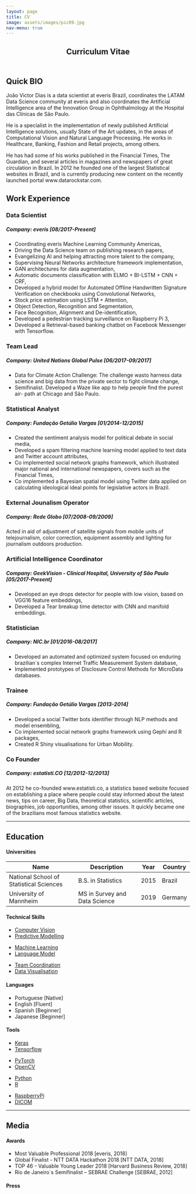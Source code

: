```yaml
---
layout: page
title: CV
image: assets/images/pic09.jpg
nav-menu: true
---
```


<!-- Main -->
<div id="main" class="alt">

<!-- One -->
<section id="one">
	<div class="inner">
		<header class="major">
			<h1>Curriculum Vitae</h1>
		</header>

<!-- Content -->
<h2 id="content">Quick BIO</h2>
<p>João Victor Dias is a data scientist at everis Brazil, coordinates the LATAM Data Science community at everis and also coordinates the Artificial Intelligence area of the Innovation Group in Ophthalmology at the Hospital das Clínicas de São Paulo.</p>

<p>He is a specialist in the implementation of newly published Artificial Intelligence solutions, usually State of the Art updates, in the areas of Computational Vision and Natural Language Processing. He works in Healthcare, Banking, Fashion and Retail projects, among others.</p> 
 
<p>He has had some of his works published in the Financial Times, The Guardian, and several articles in magazines and newspapers of great circulation in Brazil. In 2012 he founded one of the largest Statistical websites in Brazil, and is currently producing new content on the recently launched portal www.datarockstar.com.</p>

<h2>Work Experience</h2>
<div class="row">
	<div class="6u 12u$(small)">
		<h3>Data Scientist</h3>
		<h5>Company: everis [08/2017-Present]</h5>
		<ul>
			<li>Coordinating everis Machine Learning Community Americas,</li>
			<li>Driving the Data Science team on publishing research papers,</li>
			<li>Evangelizing AI and helping attracting more talent to the company,</li>
			<li>Supervising Neural Networks architecture framework implementation,</li>
			<li>GAN architectures for data augmentation,</li>
			<li>Automatic documents classification with ELMO + BI-LSTM + CNN + CRF,</li>
			<li>Developed a hybrid model for Automated Offline Handwritten Signature Verification on checkbooks using Convolutional Networks,</li>
			<li>Stock price estimation using LSTM + Attention,</li>
			<li>Object Detection, Recognition and Segmentation,</li>
			<li>Face Recognition, Alignment and De-identification,</li>
			<li>Developed a pedestrian tracking surveillance on Raspberry Pi 3,</li>
			<li>Developed a Retrieval-based banking chatbot on Facebook Messenger with Tensorflow.</li>
		</ul>
		<h3>Team Lead</h3>
		<h5>Company: United Nations Global Pulse [06/2017-09/2017]</h5>
		<ul>
			<li>Data for Climate Action Challenge: The challenge wasto harness data science and big data from the private
				sector to fight climate change,</li>
			<li>Semifinalist. Developed a Waze like app to help people find the purest air- path at Chicago and São Paulo.</li>
		</ul>
		<h3>Statistical Analyst</h3>
		<h5>Company: Fundação Getúlio Vargas [01/2014-12/2015]</h5>
		<ul>
			<li>Created the sentiment analysis model for political debate in social media,</li>
			<li>Developed a spam filtering machine learning model applied to text data and Twitter account attributes,</li>
			<li>Co implemented social network graphs framework, which illustrated major national and international
				newspapers, covers such as the Financial Times,</li>
			<li>Co implemented a Bayesian spatial model using Twitter data applied on calculating ideological ideal points for legislative actors in Brazil.</li>
		</ul>
		<h3>External Jounalism Operator</h3>
		<h5>Company: Rede Globo [07/2008-09/2009]</h5>
		<p>Acted in aid of adjustment of satellite signals from mobile units of telejournalism, color correction, equipment assembly and lighting for journalism outdoors production.</p>
	</div>
	<div class="6u$ 12u$(small)">
		<h3>Artificial Intelligence Coordinator</h3>
		<h5>Company: GeekVision - Clinical Hospital, University of São Paulo [05/2017-Present]</h5>
		<ul>
			<li>Developed an eye drops detector for people with low vision, based on VGG16 feature embeddings,</li>
			<li>Developed a Tear breakup time detector with CNN and manifold embeddings.</li>
		</ul>
		<h3>Statistician</h3>
		<h5>Company: NIC.br [01/2016-08/2017]</h5>
		<ul>
			<li>Developed an automated and optimized system focused on enduring brazilian´s complex Internet Traffic Measurement System database,</li>
			<li>Implemented prototypes of Disclosure Control Methods for MicroData databases.</li>
		</ul>
		<h3>Trainee</h3>
		<h5>Company: Fundação Getúlio Vargas [2013-2014]</h5>
		<ul>
			<li>Developed a social Twitter bots identifier through NLP methods and model ensembling,</li>
			<li>Co implemented social network graphs framework using Gephi and R packages,</li>
			<li>Created R Shiny visualisations for Urban Mobility.</li>
		</ul>
		<h3>Co Founder</h3>
		<h5>Company: estatisti.CO [12/2012-12/2013]</h5>
		<p>At 2012 he co-founded www.estatisti.co, a statistics based website focused on establishing a place where people could stay informed about the latest news, tips on career, Big Data, theoretical statistics, scientific articles, biographies, job opportunities, among other issues. It quickly became one of the brazilians most famous statistics website.</p>
	</div>
</div>

<hr class="major" />


<!-- Info -->
<h2 id="education">Education</h2>
<div class="row 200%">
	<div class="6u 12u$(medium)">

<!-- Universities -->
<h4>Universities</h4>
<div class="table-wrapper">
	<table>
		<thead>
			<tr>
				<th>Name</th>
				<th>Description</th>
				<th>Year</th>
				<th>Country</th>
			</tr>
		</thead>
		<tbody>
			<tr>
				<td>National School of Statistical Sciences</td>
				<td>B.S. in Statistics</td>
				<td>2015</td>
				<td>Brazil</td>
			</tr>
			<tr>
				<td>University of Mannheim</td>
				<td>MS in Survey and Data Science</td>
				<td>2019</td>
				<td>Germany</td>
			</tr>
		</tbody>
	</table>
</div>	

<!-- Technical Skills -->
<h4>Technical Skills</h4>
<ul class="actions fit small">
	<li><a href="" class="button fit small">Computer Vision</a></li>
	<li><a href="" class="button fit small">Predictive Modelling</a></li>
</ul>
<ul class="actions fit small">
	<li><a href="" class="button fit small">Machine Learning</a></li>
	<li><a href="" class="button fit small">Language Model</a></li>
</ul>
<ul class="actions fit small">
	<li><a href="" class="button fit small">Team Coordination</a></li>
	<li><a href="" class="button fit small">Data Visualisation</a></li>
</ul>




</div>
<div class="6u$ 12u$(medium)">


<!-- Languages -->
<h4>Languages</h4>
<ul>
	<li>Portuguese [Native]</li>
	<li>English [Fluent]</li>
	<li>Spanish [Beginner]</li>
	<li>Japanese [Beginner]</li>
</ul>



<!-- Tools -->
<h4>Tools</h4>
<ul class="actions">
	<li><a href="" class="button special">Keras</a></li>
	<li><a href="" class="button special">Tensorflow</a></li>
</ul>
<ul class="actions">
	<li><a href="" class="button special">PyTorch</a></li>
	<li><a href="" class="button special">OpenCV</a></li>
</ul>
<ul class="actions">
	<li><a href="" class="button special">Python</a></li>
	<li><a href="" class="button special">R</a></li>
</ul>
<ul class="actions">
	<li><a href="" class="button special">RaspberryPi</a></li>
	<li><a href="" class="button special">DICOM</a></li>
</ul>


</div>
</div>

<hr class="major" />


<!-- Info -->
<h2 id="Media">Media</h2>
<div class="row 200%">
	<div class="6u 12u$(medium)">

<!-- Awards -->
<h4>Awards</h4>
<ul class="alt">
	<li>Most Valuable Professional 2018 [everis, 2018]</li>
	<li>Global Finalist - NTT DATA Hackathon 2018 [NTT DATA, 2018]</li>
	<li>TOP 46 - Valuable Young Leader 2018 [Harvard Business Review, 2018]</li>
	<li>Rio de Janeiro´s Semifinalist – SEBRAE Challenge [SEBRAE, 2012]</li>
</ul>
<!-- Press -->
<h4>Press</h4>

</div>
</div>
</section>

</div>
